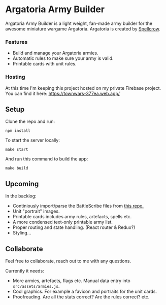 # Argatoria Army Builder

Argatoria Army Builder is a light weight, fan-made army builder for the awesome miniature wargame Argatoria. Argatoria is created by [Spellcrow](https://www.spellcrow.com/).

### Features

- Build and manage your Argatoria armies.
- Automatic rules to make sure your army is valid.
- Printable cards with unit rules.

### Hosting

At this time I'm keeping this project hosted on my private Firebase project. You can find it here:
https://townwars-377ea.web.app/

## Setup

Clone the repo and run:

```
npm install
```

To start the server locally:

```
make start
```

And run this command to build the app:

```
make build
```

## Upcoming

In the backlog:
- Continiously import/parse the BattleScribe files from [this repo.](https://github.com/BSData/argatoria)
- Unit "portrait" images.
- Printable cards includes army rules, artefacts, spells etc.
- A more condensed text-only printable army list.
- Proper routing and state handling. (React router & Redux?)
- Styling...

## Collaborate

Feel free to collaborate, reach out to me with any questions.

Currently it needs:

- More armies, artefacts, flags etc. Manual data entry into `src/assets/armies.js`.
- Cool graphics. For example a favicon and portraits for the unit cards.
- Proofreading. Are all the stats correct? Are the rules correct? etc.

